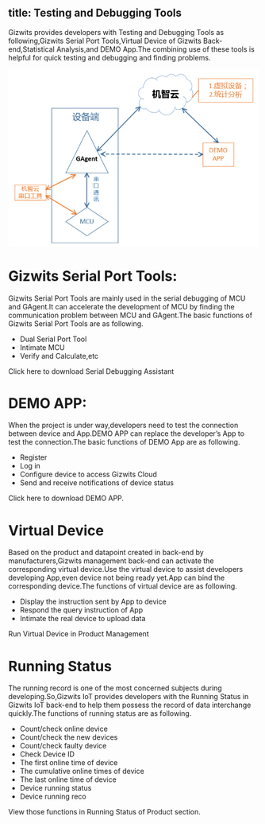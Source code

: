 title: Testing and Debugging Tools
---

Gizwits provides developers with Testing and Debugging Tools as following,Gizwits Serial Port Tools,Virtual Device of Gizwits Back-end,Statistical Analysis,and  DEMO App.The combining use of these tools is helpful for quick testing and debugging and finding problems.

![](/assets/en-us/QuickStart/debug/调试图.png)


# Gizwits Serial Port Tools:

Gizwits Serial Port Tools are mainly used in the serial debugging of MCU and GAgent.It can accelerate the development of MCU by finding the communication problem between MCU and GAgent.The basic functions of Gizwits Serial Port Tools are as following.

* Dual Serial Port Tool
* Intimate MCU
* Verify and Calculate,etc

Click here to download Serial Debugging Assistant



# DEMO APP:

When the project is under way,developers need to test the connection between device and App.DEMO APP can replace the developer’s App to test the connection.The basic functions of DEMO App are as following.

* Register
* Log in
* Configure device to access Gizwits Cloud
* Send and receive notifications of device status

Click here to download DEMO APP.



# Virtual Device

Based on the product and datapoint created in back-end by manufacturers,Gizwits management back-end can activate the corresponding virtual device.Use the virtual device to assist developers developing App,even device not being ready yet.App can bind the corresponding device.The functions of virtual device are as following.

* Display the instruction sent by App to device
* Respond the query instruction of App
* Intimate the real device to upload data

Run Virtual Device in Product Management



# Running Status

The running record is one of the most concerned subjects during developing.So,Gizwits IoT provides developers with the Running Status in Gizwits IoT back-end to help them possess the record of data interchange quickly.The functions of running status are as following.

* Count/check online device
* Count/check the new devices
* Count/check faulty device
* Check Device ID
* The first online time of device
* The cumulative online times of device
* The last online time of device
* Device running status
* Device running reco

View those functions in Running Status of Product section.
